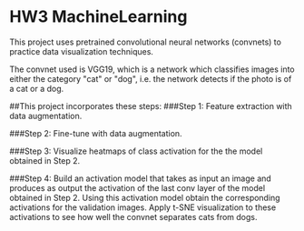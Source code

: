 # HW3 MachineLearning

This project uses pretrained convolutional neural networks (convnets) to practice data visualization techniques.

The convnet used is VGG19, which is a network which classifies images into either the category "cat" or "dog", i.e. the network detects if the photo is of a cat or a dog.

##This project incorporates these steps:
###Step 1:
  Feature extraction with data augmentation.

###Step 2:
  Fine-tune with data augmentation.

###Step 3:
  Visualize heatmaps of class activation for the the model obtained in Step 2.

###Step 4:
  Build an activation model that takes as input an image and produces as output the activation of the last conv layer of the model obtained   in Step 2. Using this activation model obtain the corresponding activations for the validation images. Apply t-SNE visualization to    these activations to see how well the convnet separates cats from dogs.
